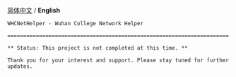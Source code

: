 [简体中文](README.md) / **English**


```text
WHCNetHelper - Wuhan College Network Helper

======================================================================

** Status: This project is not completed at this time. **

Thank you for your interest and support. Please stay tuned for further updates.
```
